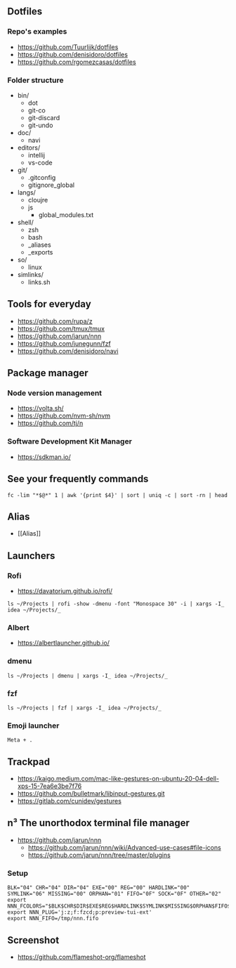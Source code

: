 ## Dotfiles

### Repo's examples
- https://github.com/Tuurlijk/dotfiles
- https://github.com/denisidoro/dotfiles
- https://github.com/rgomezcasas/dotfiles

### Folder structure
- bin/
	- dot
	- git-co
	- git-discard
	- git-undo
- doc/
	- navi
- editors/
	- intellij
	- vs-code
- git/
	- .gitconfig
	- gitignore_global
- langs/
	- cloujre
	- js
		- global_modules.txt
- shell/
	- zsh
	- bash
	- \_aliases
	- \_exports
- so/
	- linux
- simlinks/
	- links.sh

## Tools for everyday
- https://github.com/rupa/z
- https://github.com/tmux/tmux
- https://github.com/jarun/nnn
- https://github.com/junegunn/fzf
- https://github.com/denisidoro/navi

## Package manager

### Node version management
- https://volta.sh/
- https://github.com/nvm-sh/nvm
- https://github.com/tj/n

### Software Development Kit Manager
- https://sdkman.io/

## See your frequently commands
```
fc -lim "*$@*" 1 | awk '{print $4}' | sort | uniq -c | sort -rn | head
```


## Alias

- [[Alias]]

## Launchers

### Rofi
- https://davatorium.github.io/rofi/

```
ls ~/Projects | rofi -show -dmenu -font "Monospace 30" -i | xargs -I_ idea ~/Projects/_
```

### Albert
- https://albertlauncher.github.io/

### dmenu
```
ls ~/Projects | dmenu | xargs -I_ idea ~/Projects/_
```

### fzf
```
ls ~/Projects | fzf | xargs -I_ idea ~/Projects/_
```

### Emoji launcher
```
Meta + .
```

## Trackpad

- https://kaigo.medium.com/mac-like-gestures-on-ubuntu-20-04-dell-xps-15-7ea6e3be7f76
- https://github.com/bulletmark/libinput-gestures.git
- https://gitlab.com/cunidev/gestures

## n³ The unorthodox terminal file manager

- https://github.com/jarun/nnn
	- https://github.com/jarun/nnn/wiki/Advanced-use-cases#file-icons
	- https://github.com/jarun/nnn/tree/master/plugins

### Setup
```
BLK="04" CHR="04" DIR="04" EXE="00" REG="00" HARDLINK="00" SYMLINK="06" MISSING="00" ORPHAN="01" FIFO="0F" SOCK="0F" OTHER="02"
export NNN_FCOLORS="$BLK$CHR$DIR$EXE$REG$HARDLINK$SYMLINK$MISSING$ORPHAN$FIFO$SOCK$OTHER"
export NNN_PLUG='j:z;f:fzcd;p:preview-tui-ext'
export NNN_FIFO=/tmp/nnn.fifo
```

## Screenshot
- https://github.com/flameshot-org/flameshot